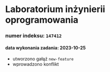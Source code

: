 # Laboratorium inżynierii oprogramowania

### numer indeksu: `147412`

#### data wykonania zadania: 2023-10-25

- utworzono gałąź `new-feature`
- wprowadzono konflikt